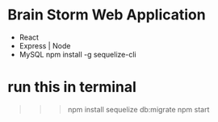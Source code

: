 # Brain Storm Web Application
- React
- Express | Node
- MySQL
 npm install -g sequelize-cli
# run this in terminal
  >>> npm install
  >>> sequelize db:migrate
  >>> npm start